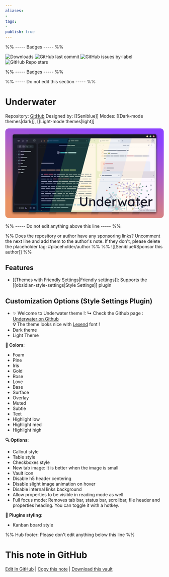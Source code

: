 ```yaml
---
aliases:
- 
tags: 
- 
publish: true
---
```


%% ----- Badges ----- %%

![Downloads](https://img.shields.io/badge/downloads-7620-573E7A?style=for-the-badge&logo=)
![GitHub last commit](https://img.shields.io/github/last-commit/Seniblue/Underwater?color=573E7A&label=last%20update&logo=github&style=for-the-badge)
![GitHub issues by-label](https://img.shields.io/github/issues/Seniblue/Underwater/help%20wanted?color=573E7A&logo=github&style=for-the-badge) 
![GitHub Repo stars](https://img.shields.io/github/stars/Seniblue/Underwater?color=573E7A&logo=github&style=for-the-badge)

%% ----- Badges ----- %%

%% ----- Do not edit this section ----- %%

# Underwater

Repository: [GitHub](https://github.com/Seniblue/Underwater)
Designed by: [[Seniblue]]
Modes: [[Dark-mode themes|dark]], [[Light-mode themes|light]]



![screenshot](https://github.com/Seniblue/Underwater/raw/HEAD/uw.png)

%% ----- Do not edit anything above this line ----- %% 

%% Does the repository or author have any sponsoring links? Uncomment the next line and add them to the author's note. If they don't, please delete the placeholder tag: #placeholder/author %%
%% ![[Seniblue#Sponsor this author]] %%


## Features

- [[Themes with Friendly Settings|Friendly settings]]: Supports the [[obsidian-style-settings|Style Settings]] plugin

## Customization Options (Style Settings Plugin) 
- ✨ Welcome to Underwater theme !: **↳** Check the Github page : [Underwater on Github](https://github.com/Seniblue/Underwater) </br> **💡** The theme looks nice with [Lexend](https://www.lexend.com/) font !
- Dark theme
- Light Theme

**🎨 Colors**: 
- Foam
- Pine
- Iris
- Gold
- Rose
- Love
- Base
- Surface
- Overlay
- Muted
- Subtle
- Text
- Highlight low
- Highlight med
- Highlight high

**🔍 Options**: 
- Callout style
- Table style
- Checkboxes style
- New tab image: It is better when the image is small
- Vault icon
- Disable h5 header centering
- Disable slight image animation on hover
- Disable internal links background
- Allow properties to be visible in reading mode as well
- Full focus mode: Removes tab bar, status bar, scrollbar, file header and properties heading. You can toggle it with a hotkey.

**🧩 Plugins styling**: 
- Kanban board style


%% Hub footer: Please don't edit anything below this line %%

# This note in GitHub

<span class="git-footer">[Edit In GitHub](https://github.dev/obsidian-community/obsidian-hub/blob/main/02%20-%20Community%20Expansions/02.05%20All%20Community%20Expansions/Themes/Underwater.md "git-hub-edit-note") | [Copy this note](https://raw.githubusercontent.com/obsidian-community/obsidian-hub/main/02%20-%20Community%20Expansions/02.05%20All%20Community%20Expansions/Themes/Underwater.md "git-hub-copy-note") | [Download this vault](https://github.com/obsidian-community/obsidian-hub/archive/refs/heads/main.zip "git-hub-download-vault") </span>
